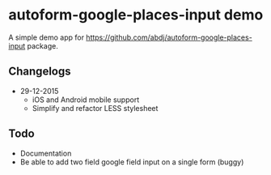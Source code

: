 # autoform-google-places-input demo

A simple demo app for https://github.com/abdj/autoform-google-places-input package.


## Changelogs
 * 29-12-2015
    * iOS and Android mobile support
    * Simplify and refactor LESS stylesheet

## Todo
 * Documentation
 * Be able to add two field google field input on a single form (buggy)

